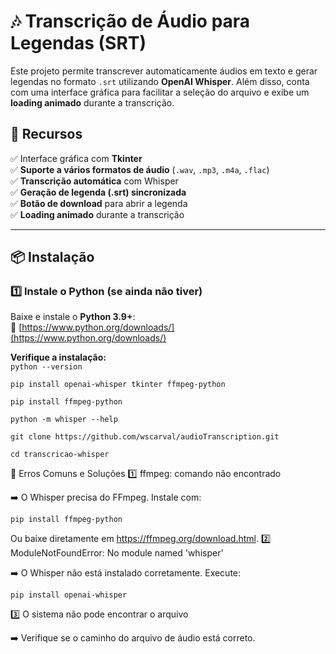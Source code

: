 # 🎶 Transcrição de Áudio para Legendas (SRT)

Este projeto permite transcrever automaticamente áudios em texto e gerar legendas no formato `.srt` utilizando **OpenAI Whisper**. Além disso, conta com uma interface gráfica para facilitar a seleção do arquivo e exibe um **loading animado** durante a transcrição.

## 📌 Recursos
✅ Interface gráfica com **Tkinter**  
✅ **Suporte a vários formatos de áudio** (`.wav`, `.mp3`, `.m4a`, `.flac`)  
✅ **Transcrição automática** com Whisper  
✅ **Geração de legenda (.srt) sincronizada**  
✅ **Botão de download** para abrir a legenda  
✅ **Loading animado** durante a transcrição  

---

## 📦 **Instalação**

### 1️⃣ **Instale o Python (se ainda não tiver)**
Baixe e instale o **Python 3.9+**:  
🔗 [https://www.python.org/downloads/](https://www.python.org/downloads/)

**Verifique a instalação:**  
``python --version``

``pip install openai-whisper tkinter ffmpeg-python``

``pip install ffmpeg-python``

``python -m whisper --help``



``git clone https://github.com/wscarval/audioTranscription.git``

``cd transcricao-whisper``

🔧 Erros Comuns e Soluções
1️⃣ ffmpeg: comando não encontrado

➡️ O Whisper precisa do FFmpeg. Instale com:

``pip install ffmpeg-python``

Ou baixe diretamente em https://ffmpeg.org/download.html.
2️⃣ ModuleNotFoundError: No module named 'whisper'

➡️ O Whisper não está instalado corretamente. Execute:

``pip install openai-whisper``

3️⃣ O sistema não pode encontrar o arquivo

➡️ Verifique se o caminho do arquivo de áudio está correto.
